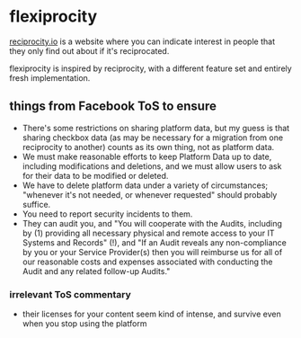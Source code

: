 # flexiprocity

[reciprocity.io](https://reciprocity.io) is a website where you can indicate
interest in people that they only find out about if it's reciprocated.

flexiprocity is inspired by reciprocity, with a different feature set and
entirely fresh implementation.

## things from Facebook ToS to ensure

- There's some restrictions on sharing platform data, but my guess is that
  sharing checkbox data (as may be necessary for a migration from one
  reciprocity to another) counts as its own thing, not as platform data.
- We must make reasonable efforts to keep Platform Data up to date, including
  modifications and deletions, and we must allow users to ask for their data to
  be modified or deleted.
- We have to delete platform data under a variety of circumstances; "whenever
  it's not needed, or whenever requested" should probably suffice.
- You need to report security incidents to them.
- They can audit you, and "You will cooperate with the Audits, including by (1)
  providing all necessary physical and remote access to your IT Systems and
  Records" (!), and "If an Audit reveals any non-compliance by you or your
  Service Provider(s) then you will reimburse us for all of our reasonable costs
  and expenses associated with conducting the Audit and any related follow-up
  Audits."


### irrelevant ToS commentary

- their licenses for your content seem kind of intense, and survive even when
  you stop using the platform
